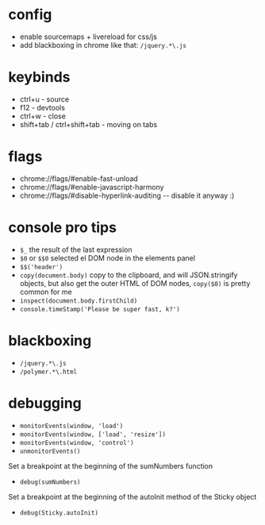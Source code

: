 # config

- enable sourcemaps + livereload for css/js
- add blackboxing in chrome like that: `/jquery.*\.js`

# keybinds

- ctrl+u - source
- f12 - devtools
- ctrl+w - close
- shift+tab / ctrl+shift+tab - moving on tabs

# flags

- chrome://flags/#enable-fast-unload
- chrome://flags/#enable-javascript-harmony
- chrome://flags/#disable-hyperlink-auditing -- disable it anyway :)

# console pro tips

- `$_` the result of the last expression
- `$0` or `$$0` selected el DOM node in the elements panel
- `$$('header')`
- `copy(document.body)` copy to the clipboard, and will JSON.stringify objects, but also get the outer HTML of DOM nodes, `copy($0)` is pretty common for me
- `inspect(document.body.firstChild)`
- `console.timeStamp('Please be super fast, k?')`

# blackboxing

- `/jquery.*\.js`
- `/polymer.*\.html`

# debugging

- `monitorEvents(window, 'load')`
- `monitorEvents(window, ['load', 'resize'])`
- `monitorEvents(window, 'control')`
- `unmonitorEvents()`

Set a breakpoint at the beginning of the sumNumbers function

- `debug(sumNumbers)`

Set a breakpoint at the beginning of the autoInit method of the Sticky object

- `debug(Sticky.autoInit)`
